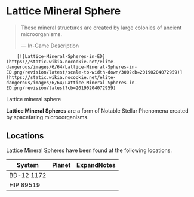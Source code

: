 # Lattice Mineral Sphere
> 
> 
> These mineral structures are created by large colonies of ancient microorganisms.
> 
> 
> — In-Game Description
> 

 	 	[![Lattice-Mineral-Spheres-in-ED](https://static.wikia.nocookie.net/elite-dangerous/images/6/64/Lattice-Mineral-Spheres-in-ED.png/revision/latest/scale-to-width-down/300?cb=20190204072959)](https://static.wikia.nocookie.net/elite-dangerous/images/6/64/Lattice-Mineral-Spheres-in-ED.png/revision/latest?cb=20190204072959) 	 		 			 		 		 		 			
Lattice mineral sphere
 		 	 

**Lattice Mineral Spheres** are a form of Notable Stellar Phenomena created by spacefaring microoorganisms.

## Locations

Lattice Mineral Spheres have been found at the following locations.

| System | Planet | ExpandNotes |
| --- | --- | --- |
| BD-12 1172 |  |  |
| HIP 89519 |  |  |